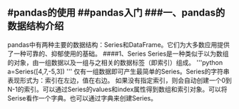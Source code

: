#pandas的使用
##pandas入门
###一、pandas的数据结构介绍
------
pandas中有两种主要的数据结构：Series和DataFrame。它们为大多数应用提供了一种可靠的、抑郁使用的基础。
####1、Series
Series是一种类似于以为数组的对象，由一组数据以及一组与之相关的数据标签（即索引）组成。
'''python
a=Series([4,7,-5,3])
'''
仅有一组数据即可产生最简单的Series。Series的字符串表现形式为：索引在左边，值在右边。
如果没有指定索引，则会自动创建一个0到N-1的索引。可以通过Series的values和index属性得到数组和索引对象。可以将Serise看作一个字典。也可以通过字典来创建Series。